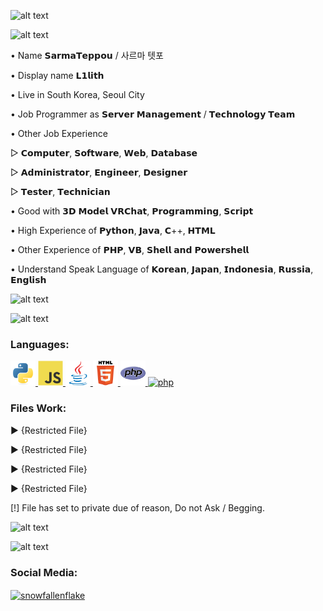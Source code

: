 ![alt text](https://media.discordapp.net/attachments/1057918934298394678/1247555214894956625/20240604_205115.png?ex=666073d5&is=665f2255&hm=002de33f30d80ed8b6af6a6f2172937ca04533e83e8c88be041652f3a8cf3a5d&)



![alt text](https://media.discordapp.net/attachments/1057918934298394678/1247558787624079370/20240604_213304.jpg?ex=66607729&is=665f25a9&hm=f02e3790e3800e6514f6dd4f771b443e131e23ce65958449b3433f37e8fd0d52&)

• Name 𝗦𝗮𝗿𝗺𝗮𝗧𝗲𝗽𝗽𝗼𝘂 / 사르마 텟포

• Display name 𝗟𝟭𝗹𝗶𝘁𝗵

• Live in South Korea, Seoul City

• Job Programmer as 𝗦𝗲𝗿𝘃𝗲𝗿 𝗠𝗮𝗻𝗮𝗴𝗲𝗺𝗲𝗻𝘁 / 𝗧𝗲𝗰𝗵𝗻𝗼𝗹𝗼𝗴𝘆 𝗧𝗲𝗮𝗺

• Other Job Experience 

 ▷ 𝗖𝗼𝗺𝗽𝘂𝘁𝗲𝗿, 𝗦𝗼𝗳𝘁𝘄𝗮𝗿𝗲, 𝗪𝗲𝗯, 𝗗𝗮𝘁𝗮𝗯𝗮𝘀𝗲
     
 ▷ 𝗔𝗱𝗺𝗶𝗻𝗶𝘀𝘁𝗿𝗮𝘁𝗼𝗿, 𝗘𝗻𝗴𝗶𝗻𝗲𝗲𝗿, 𝗗𝗲𝘀𝗶𝗴𝗻𝗲𝗿
   
 ▷ 𝗧𝗲𝘀𝘁𝗲𝗿, 𝗧𝗲𝗰𝗵𝗻𝗶𝗰𝗶𝗮𝗻


• Good with 𝟯𝗗 𝗠𝗼𝗱𝗲𝗹 𝗩𝗥𝗖𝗵𝗮𝘁, 𝗣𝗿𝗼𝗴𝗿𝗮𝗺𝗺𝗶𝗻𝗴, 𝗦𝗰𝗿𝗶𝗽𝘁

• High Experience of 𝗣𝘆𝘁𝗵𝗼𝗻, 𝗝𝗮𝘃𝗮, 𝗖++, 𝗛𝗧𝗠𝗟

• Other Experience of 𝗣𝗛𝗣, 𝗩𝗕, 𝗦𝗵𝗲𝗹𝗹 𝗮𝗻𝗱 𝗣𝗼𝘄𝗲𝗿𝘀𝗵𝗲𝗹𝗹

• Understand Speak Language of 𝗞𝗼𝗿𝗲𝗮𝗻, 𝗝𝗮𝗽𝗮𝗻, 𝗜𝗻𝗱𝗼𝗻𝗲𝘀𝗶𝗮, 𝗥𝘂𝘀𝘀𝗶𝗮, 𝗘𝗻𝗴𝗹𝗶𝘀𝗵

![alt text](https://camo.githubusercontent.com/62781e1bbb03ca8b5a636114b9f1174b138adb9cf3fe55fd81fa325357577f3b/68747470733a2f2f6769746875622d726561646d652d73746174732e76657263656c2e6170702f6170692f746f702d6c616e67732f3f757365726e616d653d656c6c696f74746f7068656c6c6961266c61796f75743d70696526686964655f626f726465723d74727565266c616e67735f636f756e743d35267468656d653d7472616e73706172656e74267469746c655f636f6c6f723d35333942463526746578745f636f6c6f723d41444241433726746578745f626f6c643d74727565)

![alt text](https://cdn.discordapp.com/attachments/1057918934298394678/1247572998161039370/20240604_222925.jpg?ex=66608465&is=665f32e5&hm=556c9ed1b708f03e2bcee1e24b9ce1e8953de86be2d86d0adf29ba015bd81d86&)

<h3 align="left">Languages:</h3>
<p align="left">

<a href="https://www.python.org" target="_blank" rel="noreferrer"> <img src="https://raw.githubusercontent.com/devicons/devicon/master/icons/python/python-original.svg" alt="python" width="40" height="40"/> </a>  <a href="https://developer.mozilla.org/en-US/docs/Web/JavaScript" target="_blank" rel="noreferrer"> <img src="https://raw.githubusercontent.com/devicons/devicon/master/icons/javascript/javascript-original.svg" alt="javascript" width="40" height="40"/> </a>  <a href="https://www.java.com" target="_blank" rel="noreferrer"> <img src="https://raw.githubusercontent.com/devicons/devicon/master/icons/java/java-original.svg" alt="java" width="40" height="40"/> </a>  <a href="https://www.w3.org/html/" target="_blank" rel="noreferrer"> <img src="https://raw.githubusercontent.com/devicons/devicon/master/icons/html5/html5-original-wordmark.svg" alt="html5" width="40" height="40"/> </a> <a href="https://www.php.net" target="_blank" rel="noreferrer"> <img src="https://raw.githubusercontent.com/devicons/devicon/master/icons/php/php-original.svg" alt="php" width="40" height="40"/> </a> <a href="https://learn.microsoft.com/en-us/dotnet/visual-basic/" target="_blank" rel="noreferrer"> <img src="https://upload.wikimedia.org/wikipedia/commons/thumb/4/40/VB.NET_Logo.svg/1280px-VB.NET_Logo.svg.png" alt="php" width="40" height="40"/> </a>

<h3 align="left">Files Work:</h3>
<p align="left">

▶ {Restricted File}

▶ {Restricted File}

▶ {Restricted File}

▶ {Restricted File}

[!] File has set to private due of reason, Do not Ask / Begging.

![alt text](https://cdn.discordapp.com/attachments/1057918934298394678/1247574479933014220/rainbow-line.gif?ex=666085c6&is=665f3446&hm=e3b8a7aae23ecd848c7afc6e85cbc185e08e6fcfeffca5036e9941bb2591074c&)

![alt text](https://camo.githubusercontent.com/f7a7f1d0364323f8822dd41464563ac09cb88bb27e4ed94d4fb85aa0c0cec5d8/68747470733a2f2f6769746875622d70726f66696c652d74726f7068792e76657263656c2e6170702f3f757365726e616d653d656c6c696f74746f7068656c6c6961266e6f2d62673d74727565266e6f2d6672616d653d747275652672616e6b3d2d3f267468656d653d6461726b687562)

<h3 align="left">Social Media:</h3>
<p align="left">
<a href="https://twitter.com/snowfallenflake" target="blank"><img align="center" src="https://raw.githubusercontent.com/rahuldkjain/github-profile-readme-generator/master/src/images/icons/Social/twitter.svg" alt="snowfallenflake" height="30" width="40" /></a>
</p>
